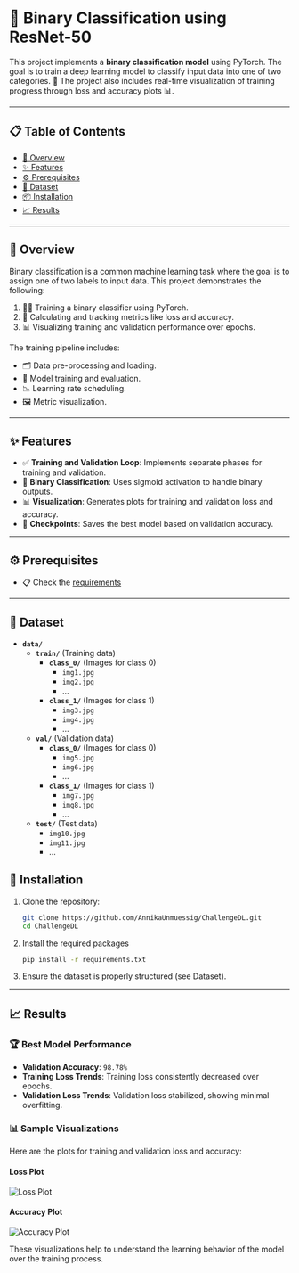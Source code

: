 # 🧠 Binary Classification using ResNet-50

This project implements a **binary classification model** using PyTorch. The goal is to train a deep learning model to classify input data into one of two categories. 🚀 The project also includes real-time visualization of training progress through loss and accuracy plots 📊.

---

## 📋 Table of Contents

- [📖 Overview](#-overview)
- [✨ Features](#-features)
- [⚙️ Prerequisites](#️-prerequisites)
- [📂 Dataset](#-dataset)
- [📦 Installation](#-installation)
- [📈 Results](#-results)

---

## 📖 Overview

Binary classification is a common machine learning task where the goal is to assign one of two labels to input data. This project demonstrates the following:

1. 🏋️‍♂️ Training a binary classifier using PyTorch.
2. 📏 Calculating and tracking metrics like loss and accuracy.
3. 📊 Visualizing training and validation performance over epochs.

The training pipeline includes:
- 🗂 Data pre-processing and loading.
- 🔄 Model training and evaluation.
- 📉 Learning rate scheduling.
- 🖼 Metric visualization.

---

## ✨ Features

- ✅ **Training and Validation Loop**: Implements separate phases for training and validation.
- 🧪 **Binary Classification**: Uses sigmoid activation to handle binary outputs.
- 📊 **Visualization**: Generates plots for training and validation loss and accuracy.
- 💾 **Checkpoints**: Saves the best model based on validation accuracy.

---

## ⚙️ Prerequisites
- 📋 Check the [requirements](requirements.txt)

---

## 📂 Dataset

- **`data/`**
  - **`train/`** (Training data)
    - **`class_0/`** (Images for class 0)
      - `img1.jpg`
      - `img2.jpg`
      - ...
    - **`class_1/`** (Images for class 1)
      - `img3.jpg`
      - `img4.jpg`
      - ...
  - **`val/`** (Validation data)
    - **`class_0/`** (Images for class 0)
      - `img5.jpg`
      - `img6.jpg`
      - ...
    - **`class_1/`** (Images for class 1)
      - `img7.jpg`
      - `img8.jpg`
      - ...
  - **`test/`** (Test data)
      - `img10.jpg`
      - `img11.jpg`
      - ...


## 🔧 Installation
1. Clone the repository:  
   ```bash
   git clone https://github.com/AnnikaUnmuessig/ChallengeDL.git
   cd ChallengeDL
   ```
2. Install the required packages
   ```bash
   pip install -r requirements.txt
   ```
3. Ensure the dataset is properly structured (see Dataset).

---

## 📈 Results

### 🏆 Best Model Performance
- **Validation Accuracy**: `98.78%` 
- **Training Loss Trends**: Training loss consistently decreased over epochs.
- **Validation Loss Trends**: Validation loss stabilized, showing minimal overfitting.

### 📊 Sample Visualizations
Here are the plots for training and validation loss and accuracy:

#### Loss Plot  
![Loss Plot](result/loss_plot.png)  

#### Accuracy Plot  
![Accuracy Plot](result/accuracy_plot.png)  

These visualizations help to understand the learning behavior of the model over the training process.

        



